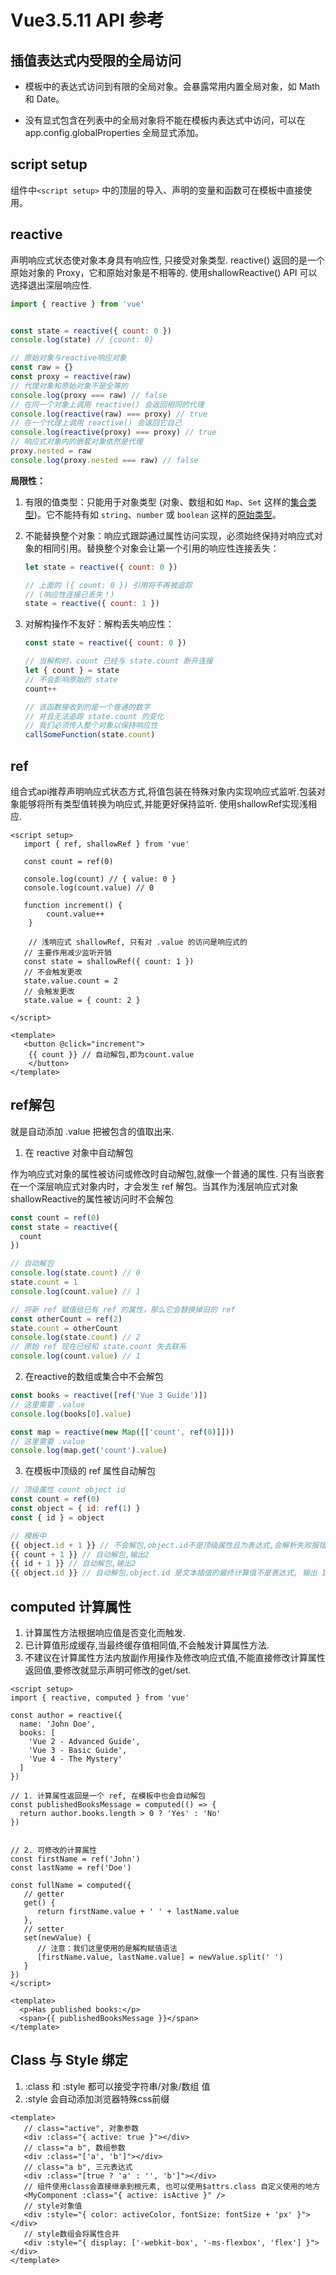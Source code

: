 # Vue3.5.11 API 参考

## 插值表达式内受限的全局访问
- 模板中的表达式访问到有限的全局对象。会暴露常用内置全局对象，如 Math 和 Date。

- 没有显式包含在列表中的全局对象将不能在模板内表达式中访问，可以在 app.config.globalProperties 全局显式添加。

## script setup
组件中`<script setup>` 中的顶层的导入、声明的变量和函数可在模板中直接使用。

## reactive

声明响应式状态使对象本身具有响应性, 只接受对象类型. reactive() 返回的是一个原始对象的 Proxy，它和原始对象是不相等的.
使用shallowReactive() API 可以选择退出深层响应性.

```js
import { reactive } from 'vue'


const state = reactive({ count: 0 })
console.log(state) // {count: 0}

// 原始对象与reactive响应对象
const raw = {}
const proxy = reactive(raw)
// 代理对象和原始对象不是全等的
console.log(proxy === raw) // false
// 在同一个对象上调用 reactive() 会返回相同的代理
console.log(reactive(raw) === proxy) // true
// 在一个代理上调用 reactive() 会返回它自己
console.log(reactive(proxy) === proxy) // true
// 响应式对象内的嵌套对象依然是代理
proxy.nested = raw
console.log(proxy.nested === raw) // false

```

**局限性：**

1. 有限的值类型：只能用于对象类型 (对象、数组和如 `Map`、`Set` 这样的[集合类型](https://developer.mozilla.org/en-US/docs/Web/JavaScript/Reference/Global_Objects#keyed_collections))。它不能持有如 `string`、`number` 或 `boolean` 这样的[原始类型](https://developer.mozilla.org/en-US/docs/Glossary/Primitive)。

2. 不能替换整个对象：响应式跟踪通过属性访问实现，必须始终保持对响应式对象的相同引用。替换整个对象会让第一个引用的响应性连接丢失：

   ```js
   let state = reactive({ count: 0 })

   // 上面的 ({ count: 0 }) 引用将不再被追踪
   // (响应性连接已丢失！)
   state = reactive({ count: 1 })
   ```

3. 对解构操作不友好：解构丢失响应性：

   ```js
   const state = reactive({ count: 0 })

   // 当解构时，count 已经与 state.count 断开连接
   let { count } = state
   // 不会影响原始的 state
   count++

   // 该函数接收到的是一个普通的数字
   // 并且无法追踪 state.count 的变化
   // 我们必须传入整个对象以保持响应性
   callSomeFunction(state.count)
   ```

## ref
组合式api推荐声明响应式状态方式,将值包装在特殊对象内实现响应式监听.包装对象能够将所有类型值转换为响应式,并能更好保持监听.
使用shallowRef实现浅相应.

```vue
<script setup>
   import { ref, shallowRef } from 'vue'

   const count = ref(0)

   console.log(count) // { value: 0 }
   console.log(count.value) // 0

   function increment() {
        count.value++
    }
   
    // 浅响应式 shallowRef, 只有对 .value 的访问是响应式的
   // 主要作用减少监听开销
   const state = shallowRef({ count: 1 })
   // 不会触发更改
   state.value.count = 2
   // 会触发更改
   state.value = { count: 2 }
    
</script>

<template>
   <button @click="increment">
    {{ count }} // 自动解包,即为count.value
    </button>
</template>
```

## ref解包

就是自动添加 .value 把被包含的值取出来.

1. 在 reactive 对象中自动解包 

作为响应式对象的属性被访问或修改时自动解包,就像一个普通的属性.
只有当嵌套在一个深层响应式对象内时，才会发生 ref 解包。当其作为浅层响应式对象shallowReactive的属性被访问时不会解包

```js
const count = ref(0)
const state = reactive({
  count
})

// 自动解包
console.log(state.count) // 0
state.count = 1
console.log(count.value) // 1

// 将新 ref 赋值给已有 ref 的属性，那么它会替换掉旧的 ref
const otherCount = ref(2)
state.count = otherCount
console.log(state.count) // 2
// 原始 ref 现在已经和 state.count 失去联系
console.log(count.value) // 1

```


2. 在reactive的数组或集合中不会解包


```js
const books = reactive([ref('Vue 3 Guide')])
// 这里需要 .value
console.log(books[0].value)

const map = reactive(new Map([['count', ref(0)]]))
// 这里需要 .value
console.log(map.get('count').value)
```

3. 在模板中顶级的 ref 属性自动解包

```js
// 顶级属性 count object id
const count = ref(0)
const object = { id: ref(1) }
const { id } = object

// 模板中
{{ object.id + 1 }} // 不会解包,object.id不是顶级属性且为表达式,会解析失败报错[object Object]1
{{ count + 1 }} // 自动解包,输出2
{{ id + 1 }} // 自动解包,输出2
{{ object.id }} // 自动解包,object.id 是文本插值的最终计算值不是表达式, 输出 1

```


## computed 计算属性

1. 计算属性方法根据响应值是否变化而触发.
2. 已计算值形成缓存,当最终缓存值相同值,不会触发计算属性方法.
3. 不建议在计算属性方法内放副作用操作及修改响应式值,不能直接修改计算属性返回值,要修改就显示声明可修改的get/set.

```vue
<script setup>
import { reactive, computed } from 'vue'

const author = reactive({
  name: 'John Doe',
  books: [
    'Vue 2 - Advanced Guide',
    'Vue 3 - Basic Guide',
    'Vue 4 - The Mystery'
  ]
})

// 1. 计算属性返回是一个 ref, 在模板中也会自动解包
const publishedBooksMessage = computed(() => {
  return author.books.length > 0 ? 'Yes' : 'No'
})


// 2. 可修改的计算属性
const firstName = ref('John')
const lastName = ref('Doe')

const fullName = computed({
   // getter
   get() {
      return firstName.value + ' ' + lastName.value
   },
   // setter
   set(newValue) {
      // 注意：我们这里使用的是解构赋值语法
      [firstName.value, lastName.value] = newValue.split(' ')
   }
})
</script>

<template>
  <p>Has published books:</p>
  <span>{{ publishedBooksMessage }}</span>
</template>

```

## Class 与 Style 绑定
1. :class 和 :style 都可以接受字符串/对象/数组 值
2. :style 会自动添加浏览器特殊css前缀

```vue
<template>
   // class="active", 对象参数
   <div :class="{ active: true }"></div>
   // class="a b", 数组参数
   <div :class="['a', 'b']"></div>
   // class="a b", 三元表达式
   <div :class="[true ? 'a' : '', 'b']"></div>
   // 组件使用class会直接继承到根元素, 也可以使用$attrs.class 自定义使用的地方
   <MyComponent :class="{ active: isActive }" />
   // style对象值
   <div :style="{ color: activeColor, fontSize: fontSize + 'px' }"></div>
   // style数组会将属性合并
   <div :style="{ display: ['-webkit-box', '-ms-flexbox', 'flex'] }"></div>
</template>

```
